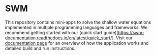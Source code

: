 # SWM

This repository contains mini-apps to solve the shallow water equations implemented in multiple programming languages and frameworks. We recommend getting started with our (quick start guide)[https://swm-documentation.readthedocs.io/en/latest/quick_start/]. Visit our [documentation page](https://swm-documentation.readthedocs.io/) for an overview of how the application works and detailed build and run instructions.